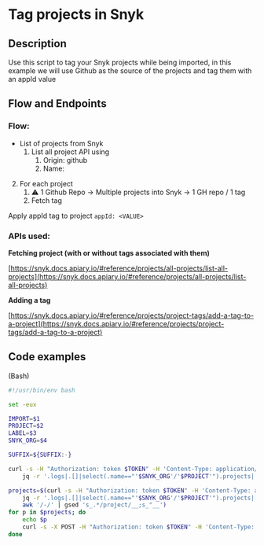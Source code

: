 # Tag projects in Snyk

## Description

Use this script to tag your Snyk projects while being imported, in this example we will use Github as the source of the projects and tag them with an appId value

## Flow and Endpoints

### Flow:

- List of projects from Snyk
    1. List all project API using
        1. Origin: github
        2. Name: <value>
2. For each project
    1. ⚠️ 1 Github Repo -> Multiple projects into Snyk → 1 GH repo / 1 tag
    2. Fetch tag

Apply appId tag to project `appId: <VALUE>`

### APIs used:

**Fetching project (with or without tags associated with them)**

[https://snyk.docs.apiary.io/#reference/projects/all-projects/list-all-projects](https://snyk.docs.apiary.io/#reference/projects/all-projects/list-all-projects)

**Adding a tag**

[https://snyk.docs.apiary.io/#reference/projects/project-tags/add-a-tag-to-a-project](https://snyk.docs.apiary.io/#reference/projects/project-tags/add-a-tag-to-a-project)

## Code examples

(Bash)

```bash
#!/usr/bin/env bash

set -eux

IMPORT=$1
PROJECT=$2
LABEL=$3
SNYK_ORG=$4

SUFFIX=${SUFFIX:-}

curl -s -H "Authorization: token $TOKEN" -H 'Content-Type: application/json' $IMPORT |\
	jq -r '.logs|.[]|select(.name=="'$SNYK_ORG'/'$PROJECT'").projects|.[].projectUrl'

projects=$(curl -s -H "Authorization: token $TOKEN" -H 'Content-Type: application/json' $IMPORT \
	jq -r '.logs|.[]|select(.name=="'$SNYK_ORG'/'$PROJECT'").projects|.[].projectUrl' |\
	awk '/-/' | gsed 's_.*/project/__;s_"__')
for p in $projects; do
	echo $p
	curl -s -X POST -H "Authorization: token $TOKEN" -H 'Content-Type: application/json' --data-binary '{"key":"label","value":"'$LABEL'"}' https://snyk.io/api/v1/org/$ORG/project/$p/tags${SUFFIX}
done
```